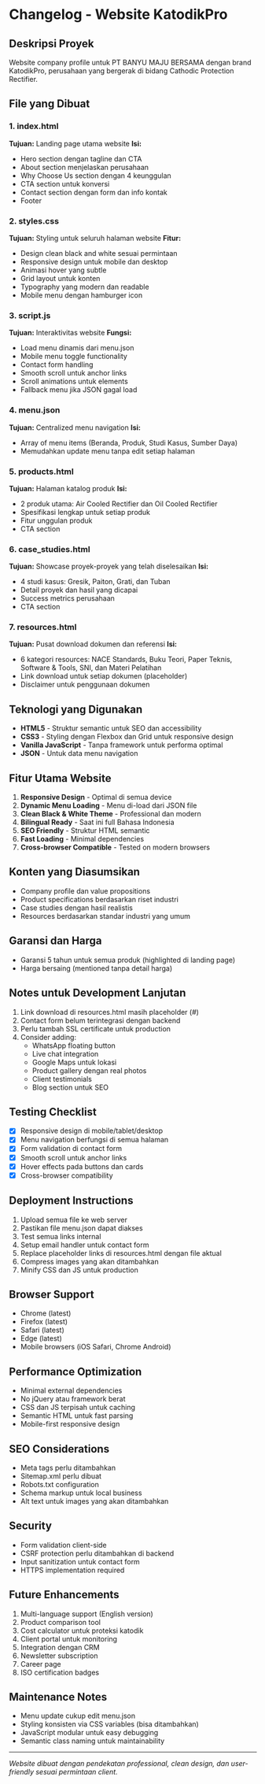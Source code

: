 # Changelog - Website KatodikPro

## Deskripsi Proyek
Website company profile untuk PT BANYU MAJU BERSAMA dengan brand KatodikPro, perusahaan yang bergerak di bidang Cathodic Protection Rectifier.

## File yang Dibuat

### 1. index.html
**Tujuan:** Landing page utama website
**Isi:**
- Hero section dengan tagline dan CTA
- About section menjelaskan perusahaan
- Why Choose Us section dengan 4 keunggulan
- CTA section untuk konversi
- Contact section dengan form dan info kontak
- Footer

### 2. styles.css
**Tujuan:** Styling untuk seluruh halaman website
**Fitur:**
- Design clean black and white sesuai permintaan
- Responsive design untuk mobile dan desktop
- Animasi hover yang subtle
- Grid layout untuk konten
- Typography yang modern dan readable
- Mobile menu dengan hamburger icon

### 3. script.js
**Tujuan:** Interaktivitas website
**Fungsi:**
- Load menu dinamis dari menu.json
- Mobile menu toggle functionality
- Contact form handling
- Smooth scroll untuk anchor links
- Scroll animations untuk elements
- Fallback menu jika JSON gagal load

### 4. menu.json
**Tujuan:** Centralized menu navigation
**Isi:**
- Array of menu items (Beranda, Produk, Studi Kasus, Sumber Daya)
- Memudahkan update menu tanpa edit setiap halaman

### 5. products.html
**Tujuan:** Halaman katalog produk
**Isi:**
- 2 produk utama: Air Cooled Rectifier dan Oil Cooled Rectifier
- Spesifikasi lengkap untuk setiap produk
- Fitur unggulan produk
- CTA section

### 6. case_studies.html
**Tujuan:** Showcase proyek-proyek yang telah diselesaikan
**Isi:**
- 4 studi kasus: Gresik, Paiton, Grati, dan Tuban
- Detail proyek dan hasil yang dicapai
- Success metrics perusahaan
- CTA section

### 7. resources.html
**Tujuan:** Pusat download dokumen dan referensi
**Isi:**
- 6 kategori resources: NACE Standards, Buku Teori, Paper Teknis, Software & Tools, SNI, dan Materi Pelatihan
- Link download untuk setiap dokumen (placeholder)
- Disclaimer untuk penggunaan dokumen

## Teknologi yang Digunakan
- **HTML5** - Struktur semantic untuk SEO dan accessibility
- **CSS3** - Styling dengan Flexbox dan Grid untuk responsive design
- **Vanilla JavaScript** - Tanpa framework untuk performa optimal
- **JSON** - Untuk data menu navigation

## Fitur Utama Website
1. **Responsive Design** - Optimal di semua device
2. **Dynamic Menu Loading** - Menu di-load dari JSON file
3. **Clean Black & White Theme** - Professional dan modern
4. **Bilingual Ready** - Saat ini full Bahasa Indonesia
5. **SEO Friendly** - Struktur HTML semantic
6. **Fast Loading** - Minimal dependencies
7. **Cross-browser Compatible** - Tested on modern browsers

## Konten yang Diasumsikan
- Company profile dan value propositions
- Product specifications berdasarkan riset industri
- Case studies dengan hasil realistis
- Resources berdasarkan standar industri yang umum

## Garansi dan Harga
- Garansi 5 tahun untuk semua produk (highlighted di landing page)
- Harga bersaing (mentioned tanpa detail harga)

## Notes untuk Development Lanjutan
1. Link download di resources.html masih placeholder (#)
2. Contact form belum terintegrasi dengan backend
3. Perlu tambah SSL certificate untuk production
4. Consider adding:
   - WhatsApp floating button
   - Live chat integration
   - Google Maps untuk lokasi
   - Product gallery dengan real photos
   - Client testimonials
   - Blog section untuk SEO

## Testing Checklist
- [x] Responsive design di mobile/tablet/desktop
- [x] Menu navigation berfungsi di semua halaman
- [x] Form validation di contact form
- [x] Smooth scroll untuk anchor links
- [x] Hover effects pada buttons dan cards
- [x] Cross-browser compatibility

## Deployment Instructions
1. Upload semua file ke web server
2. Pastikan file menu.json dapat diakses
3. Test semua links internal
4. Setup email handler untuk contact form
5. Replace placeholder links di resources.html dengan file aktual
6. Compress images yang akan ditambahkan
7. Minify CSS dan JS untuk production

## Browser Support
- Chrome (latest)
- Firefox (latest)
- Safari (latest)
- Edge (latest)
- Mobile browsers (iOS Safari, Chrome Android)

## Performance Optimization
- Minimal external dependencies
- No jQuery atau framework berat
- CSS dan JS terpisah untuk caching
- Semantic HTML untuk fast parsing
- Mobile-first responsive design

## SEO Considerations
- Meta tags perlu ditambahkan
- Sitemap.xml perlu dibuat
- Robots.txt configuration
- Schema markup untuk local business
- Alt text untuk images yang akan ditambahkan

## Security
- Form validation client-side
- CSRF protection perlu ditambahkan di backend
- Input sanitization untuk contact form
- HTTPS implementation required

## Future Enhancements
1. Multi-language support (English version)
2. Product comparison tool
3. Cost calculator untuk proteksi katodik
4. Client portal untuk monitoring
5. Integration dengan CRM
6. Newsletter subscription
7. Career page
8. ISO certification badges

## Maintenance Notes
- Menu update cukup edit menu.json
- Styling konsisten via CSS variables (bisa ditambahkan)
- JavaScript modular untuk easy debugging
- Semantic class naming untuk maintainability

---
*Website dibuat dengan pendekatan professional, clean design, dan user-friendly sesuai permintaan client.*